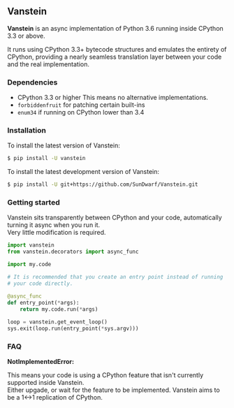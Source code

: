 ## Vanstein

**Vanstein** is an async implementation of Python 3.6 running inside CPython 3.3 or above.  

It runs using CPython 3.3+ bytecode structures and emulates the entirety of CPython, providing a nearly seamless translation layer
between your code and the real implementation.

### Dependencies

 - CPython 3.3 or higher
    This means no alternative implementations.
 - `forbiddenfruit` for patching certain built-ins
 - `enum34` if running on CPython lower than 3.4
 
### Installation

To install the latest version of Vanstein:

```bash
$ pip install -U vanstein
```

To install the latest development version of Vanstein:

```bash
$ pip install -U git+https://github.com/SunDwarf/Vanstein.git
```

### Getting started

Vanstein sits transparently between CPython and your code, automatically turning it async when you run it.  
Very little modification is required.

```py
import vanstein
from vanstein.decorators import async_func

import my.code

# It is recommended that you create an entry point instead of running
# your code directly.

@async_func
def entry_point(*args):
    return my.code.run(*args)
    
loop = vanstein.get_event_loop()
sys.exit(loop.run(entry_point(*sys.argv)))
```

### FAQ

**NotImplementedError: <opcode>**

This means your code is using a CPython feature that isn't currently supported inside Vanstein.  
Either upgade, or wait for the feature to be implemented. Vanstein aims to be a 1<->1 replication of CPython.
